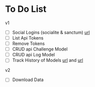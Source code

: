 # To Do List

v1
- [ ] Social Logins (socialite & sanctum) [url](https://bipinmhz.medium.com/sanctum-with-socialite-api-authentication-via-social-networks-in-laravel-8-624cb1737e8)
- [ ] List Api Tokens
- [ ] Remove Tokens
- [ ] CRUD api Challenge Model
- [ ] CRUD api Log Model
- [ ] Track History of Models [url](https://medium.com/sammich-shop/simple-record-history-tracking-with-laravel-observers-48a2e3c5698b) and [url](https://laravel-auditing.herokuapp.com/docs/4.1)

v2
- [ ] Download Data

